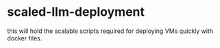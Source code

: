 # scaled-llm-deployment
this will hold the scalable scripts required for deploying VMs quickly with docker files.
